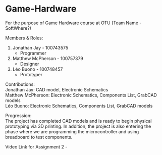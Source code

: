 # Game-Hardware
For the purpose of Game Hardware course at OTU (Team Name - SoftWhere?)

Members & Roles:   
1. Jonathan Jay - 100743575   
   - Programmer  
2. Matthew McPherson - 100757379 
   - Designer  
3. Léo Buono - 100748457  
   - Prototyper  

Contributions:  
     Jonathan Jay:        CAD model, Electronic Schematics  
     Matthew McPherson:   Electronic Schematics, Components List, GrabCAD models  
     Léo Buono:           Electronic Schematics, Components List, GrabCAD models  

Progression:  
     The project has completed CAD models and is ready to begin physical prototyping via 3D printing. In addition, the project is also entering  the phase where we are        programming the microcontroller and using breadboard to test components.     

Video Link for Assignment 2 - 
